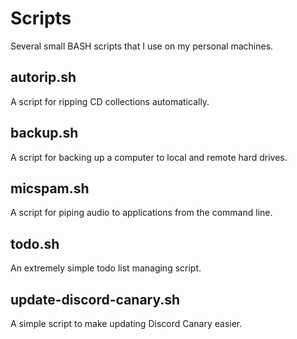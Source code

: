 # Scripts
Several small BASH scripts that I use on my personal machines.

## autorip.sh

A script for ripping CD collections automatically.

## backup.sh

A script for backing up a computer to local and remote hard drives.

## micspam.sh

A script for piping audio to applications from the command line.

## todo.sh

An extremely simple todo list managing script.

## update-discord-canary.sh

A simple script to make updating Discord Canary easier.
